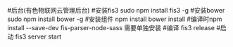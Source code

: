#后台(有色物联网云管理后台)
#安装fis3 sudo npm install fis3 -g
#安装bower sudo npm install bower -g
#安装组件 npm install     bower install
#编译时npm install --save-dev fis-parser-node-sass 需要单独安装
#编译 fis3 release
#启动 fis3 server start
